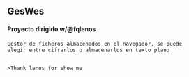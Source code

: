 ## GesWes

#### Proyecto dirigido w/@fqlenos

```
Gestor de ficheros almacenados en el navegador, se puede
elegir entre cifrarlos o almacenarlos en texto plano


>Thank lenos for show me
